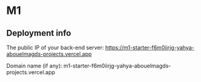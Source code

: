 # M1

## Deployment info

The public IP of your back-end server: https://m1-starter-f6m0iirjg-yahya-abouelmagds-projects.vercel.app

Domain name (if any): m1-starter-f6m0iirjg-yahya-abouelmagds-projects.vercel.app
